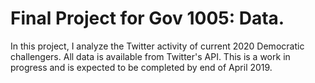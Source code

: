# Final Project for Gov 1005: Data.

In this project, I analyze the Twitter activity of current 2020 Democratic challengers. All data is available from Twitter's API. This is a work in progress and is expected to be completed by end of April 2019.
